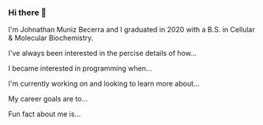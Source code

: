 ### Hi there 👋

<!--
**jmuniz-becerra/jmuniz-becerra** is a ✨ _special_ ✨ repository because its `README.md` (this file) appears on your GitHub profile.

Here are some ideas to get you started:

- 🔭 I’m currently working on ...
- 🌱 I’m currently learning ...
- 👯 I’m looking to collaborate on ...
- 🤔 I’m looking for help with ...
- 💬 Ask me about ...
- 📫 How to reach me: ...
- 😄 Pronouns: ...
- ⚡ Fun fact: ...
-->

I'm Johnathan Muniz Becerra and I graduated in 2020 with a B.S. in Cellular & Molecular Biochemistry.

I've always been interested in the percise details of how...

I became interested in programming when...

I'm currently working on and looking to learn more about...

My career goals are to...

Fun fact about me is...

